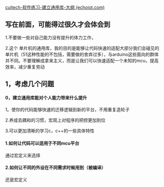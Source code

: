 [cuitech-软件练习-建立通用库-大纲 (echoiot.com)](http://cuit.echoiot.com/#/bbs/read/131)

## 写在前面，可能得过很久才会体会到

1.不要做一些对自己能力没有提升的体力工作，

2.这个 单片机的通用库，我的目的是能够让代码快速的适配大部分我们会碰见的单片机（51这种性能的不包括，需要做的舍弃过多），与arduino这些面向的群体并不同。不要理解成拿来主义，而是让我们可以快速适配一个未知的mcu，提高效率，减少重复劳动

## 1，考虑几个问题

#### 0，建立通用库能对个人能力带来什么提升

1。使你的代码能够快速的迁移逻辑到新的平台，不用重复造轮子

2.养成去耦和的习惯，宏观上对程序的把控更加到位

3.可以更加清晰的学习c，c++的一些具体特性



#### 1.如何让代码可以适用于不同mcu平台

通过宏定义来选择



#### 2.如何让不同的外设在不同需求时候用到（被编译）

还是宏定义

